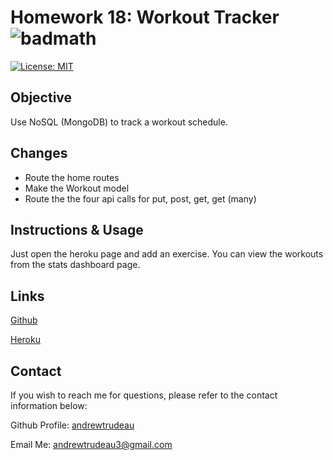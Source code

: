 # Homework 18: Workout Tracker ![badmath](https://img.shields.io/badge/-JavaScript-000000?logo=javascript)
[![License: MIT](https://img.shields.io/badge/License-MIT-yellow.svg)](https://opensource.org/licenses/MIT)

## Objective 

Use NoSQL (MongoDB) to track a workout schedule.

## Changes

- Route the home routes
- Make the Workout model
- Route the the four api calls for put, post, get, get (many)

## Instructions & Usage

Just open the heroku page and add an exercise. You can view the workouts from the stats dashboard page.

## Links

[Github](https://github.com/andrewtrudeau/18-Workout-Tracker)

[Heroku](https://hw18-homework-fitness-tracker.herokuapp.com/)

## Contact

If you wish to reach me for questions, please refer to the contact information below:

Github Profile: [andrewtrudeau](https://github.com/andrewtrudeau)

Email Me: [andrewtrudeau3@gmail.com](mailto:andrewtrudeau3@gmail.com)